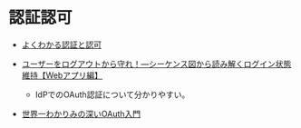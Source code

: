 # 認証認可

- [よくわかる認証と認可](https://dev.classmethod.jp/articles/authentication-and-authorization/)

- [ユーザーをログアウトから守れ！―シーケンス図から読み解くログイン状態維持【Webアプリ編】](https://dev.classmethod.jp/articles/persisten-login-for-webapp/)
  - IdPでのOAuth認証について分かりやすい。

- [世界一わかりみの深いOAuth入門](https://tech-lab.sios.jp/archives/25470)